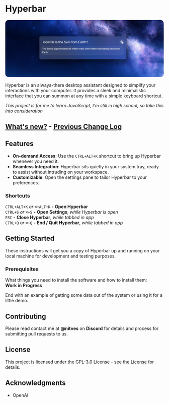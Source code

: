 # Hyperbar

<img src="./src/assets/preview.png" alt="Hyperbar Preview" style="border-radius: 10px;">

Hyperbar is an always-there desktop assistant designed to simplify your interactions with your computer. It provides a sleek and minimalistic interface that you can summon at any time with a simple keyboard shortcut.

*This project is for me to learn JavaScript, I'm still in high school, so take this into consideration*

## [What's new?](./changelogs/0.2.7.md) - [Previous Change Log](./changelogs/0.2.6.md)

## Features

- **On-demand Access**: Use the `CTRL+ALT+K` shortcut to bring up Hyperbar whenever you need it.
- **Seamless Integration**: Hyperbar sits quietly in your system tray, ready to assist without intruding on your workspace.
- **Customizable**: Open the settings pane to tailor Hyperbar to your preferences.

### Shortcuts
`CTRL+ALT+K` *or* `⌘+ALT+K` **-** **Open Hyperbar**
<br>
`CTRL+S` *or* `⌘+S`  **-** **Open Settings**, *while Hyperbar is open*
<br>
`ESC` **-** **Close Hyperbar**, *while tabbed in app*
<br>
`CTRL+Q` *or* `⌘+Q` **-** **End / Quit Hyperbar**, *while tabbed in app*

## Getting Started

These instructions will get you a copy of Hyperbar up and running on your local machine for development and testing purposes.

### Prerequisites

What things you need to install the software and how to install them:
<br>
**Work in Progress**


End with an example of getting some data out of the system or using it for a little demo.

## Contributing

Please read contact me at **@nitves** on **Discord** for details and process for submitting pull requests to us.

## License

This project is licensed under the GPL-3.0 License - see the [License](LICENSE) for details.

## Acknowledgments

- OpenAI

